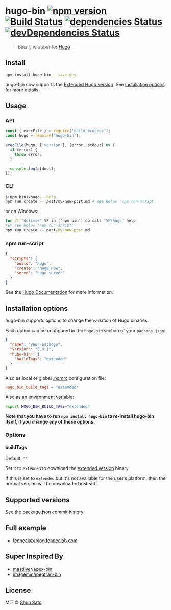 # hugo-bin [![npm version](https://img.shields.io/npm/v/hugo-bin.svg)](https://www.npmjs.com/package/hugo-bin) [![Build Status](https://github.com/fenneclab/hugo-bin/workflows/CI/badge.svg)](https://github.com/fenneclab/hugo-bin/actions?workflow=CI) [![dependencies Status](https://img.shields.io/david/fenneclab/hugo-bin.svg)](https://david-dm.org/fenneclab/hugo-bin) [![devDependencies Status](https://img.shields.io/david/dev/fenneclab/hugo-bin.svg)](https://david-dm.org/fenneclab/hugo-bin?type=dev)

> Binary wrapper for [Hugo](https://gohugo.io/)

## Install

```sh
npm install hugo-bin --save-dev
```

hugo-bin now supports the [Extended Hugo version](https://github.com/gohugoio/hugo/releases/tag/v0.43). See [Installation options](#installation-options) for more details.

## Usage

### API

```js
const { execFile } = require('child_process');
const hugo = require('hugo-bin');

execFile(hugo, ['version'], (error, stdout) => {
  if (error) {
    throw error;
  }

  console.log(stdout);
});
```

### CLI

```sh
$(npm bin)/hugo --help
npm run create -- post/my-new-post.md # see below 'npm run-script'
```

or on Windows:

```bat
for /f "delims=" %F in ('npm bin') do call "%F\hugo" help
rem see below 'npm run-script'
npm run create -- post/my-new-post.md
```

### npm run-script

```json
{
  "scripts": {
    "build": "hugo",
    "create": "hugo new",
    "serve": "hugo server"
  }
}
```

See the [Hugo Documentation](https://gohugo.io/) for more information.

## Installation options

hugo-bin supports options to change the variation of Hugo binaries.

Each option can be configured in the `hugo-bin` section of your `package.json`:

```json
{
  "name": "your-package",
  "version": "0.0.1",
  "hugo-bin": {
    "buildTags": "extended"
  }
}
```

Also as local or global [.npmrc](https://docs.npmjs.com/files/npmrc) configuration file:

```ini
hugo_bin_build_tags = "extended"
```

Also as an environment variable:

```sh
export HUGO_BIN_BUILD_TAGS="extended"
```

**Note that you have to run `npm install hugo-bin` to re-install hugo-bin itself, if you change any of these options.**

### Options

#### buildTags

Default: `""`

Set it to `extended` to download the [extended version](https://github.com/gohugoio/hugo/releases/tag/v0.43) binary.

If this is set to `extended` but it's not available for the user's platform, then the normal version will be downloaded instead.

## Supported versions

See [the package.json commit history](https://github.com/fenneclab/hugo-bin/commits/master/package.json).

## Full example

- [fenneclab/blog.fenneclab.com](https://github.com/fenneclab/blog.fenneclab.com)

## Super Inspired By

- [mastilver/apex-bin](https://github.com/mastilver/apex-bin)
- [imagemin/jpegtran-bin](https://github.com/imagemin/jpegtran-bin)

## License

MIT © [Shun Sato](http://blog.fenneclab.com/)

